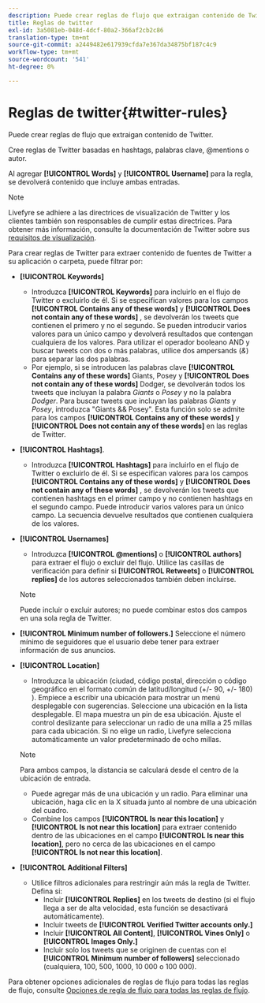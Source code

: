 ```yaml
---
description: Puede crear reglas de flujo que extraigan contenido de Twitter.
title: Reglas de twitter
exl-id: 3a5081eb-048d-4dcf-80a2-366af2cb2c86
translation-type: tm+mt
source-git-commit: a2449482e617939cfda7e367da34875bf187c4c9
workflow-type: tm+mt
source-wordcount: '541'
ht-degree: 0%

---
```


# Reglas de twitter{#twitter-rules}

Puede crear reglas de flujo que extraigan contenido de Twitter.

Cree reglas de Twitter basadas en hashtags, palabras clave, @mentions o autor.

Al agregar **[!UICONTROL Words]** y **[!UICONTROL Username]** para la regla, se devolverá contenido que incluye ambas entradas.

>[!NOTE]
>
>Livefyre se adhiere a las directrices de visualización de Twitter y los clientes también son responsables de cumplir estas directrices. Para obtener más información, consulte la documentación de Twitter sobre sus [requisitos de visualización](https://dev.twitter.com/terms/display-requirements).

Para crear reglas de Twitter para extraer contenido de fuentes de Twitter a su aplicación o carpeta, puede filtrar por:

* **[!UICONTROL Keywords]**
   * Introduzca **[!UICONTROL Keywords]** para incluirlo en el flujo de Twitter o excluirlo de él. Si se especifican valores para los campos **[!UICONTROL Contains any of these words]** y **[!UICONTROL Does not contain any of these words]** , se devolverán los tweets que contienen el primero y no el segundo. Se pueden introducir varios valores para un único campo y devolverá resultados que contengan cualquiera de los valores. Para utilizar el operador booleano AND y buscar tweets con dos o más palabras, utilice dos ampersands (*&amp;*) para separar las dos palabras.
   * Por ejemplo, si se introducen las palabras clave **[!UICONTROL Contains any of these words]** Giants, Posey y **[!UICONTROL Does not contain any of these words]** Dodger, se devolverán todos los tweets que incluyan la palabra *Giants* o *Posey* y no la palabra *Dodger*.
Para buscar tweets que incluyan las palabras *Giants* y *Posey*, introduzca &quot;Giants &amp;&amp; Posey&quot;. Esta función solo se admite para los campos **[!UICONTROL Contains any of these words]** y **[!UICONTROL Does not contain any of these words]** en las reglas de Twitter.

* **[!UICONTROL Hashtags]**.
   * Introduzca **[!UICONTROL Hashtags]** para incluirlo en el flujo de Twitter o excluirlo de él. Si se especifican valores para los campos **[!UICONTROL Contains any of these words]** y **[!UICONTROL Does not contain any of these words]** , se devolverán los tweets que contienen hashtags en el primer campo y no contienen hashtags en el segundo campo. Puede introducir varios valores para un único campo. La secuencia devuelve resultados que contienen cualquiera de los valores.

* **[!UICONTROL Usernames]**
   * Introduzca **[!UICONTROL @mentions]** o **[!UICONTROL authors]** para extraer el flujo o excluir del flujo. Utilice las casillas de verificación para definir si **[!UICONTROL Retweets]** o **[!UICONTROL replies]** de los autores seleccionados también deben incluirse.

   >[!NOTE]
   >
   >Puede incluir o excluir autores; no puede combinar estos dos campos en una sola regla de Twitter.

* **[!UICONTROL Minimum number of followers.]** Seleccione el número mínimo de seguidores que el usuario debe tener para extraer información de sus anuncios.
* **[!UICONTROL Location]**

   * Introduzca la ubicación (ciudad, código postal, dirección o código geográfico en el formato común de latitud/longitud (+/- 90, +/- 180) ). Empiece a escribir una ubicación para mostrar un menú desplegable con sugerencias. Seleccione una ubicación en la lista desplegable. El mapa muestra un pin de esa ubicación. Ajuste el control deslizante para seleccionar un radio de una milla a 25 millas para cada ubicación. Si no elige un radio, Livefyre selecciona automáticamente un valor predeterminado de ocho millas.
   >[!NOTE]
   >
   >Para ambos campos, la distancia se calculará desde el centro de la ubicación de entrada.

   * Puede agregar más de una ubicación y un radio. Para eliminar una ubicación, haga clic en la X situada junto al nombre de una ubicación del cuadro.
   * Combine los campos **[!UICONTROL Is near this location]** y **[!UICONTROL Is not near this location]** para extraer contenido dentro de las ubicaciones en el campo **[!UICONTROL Is near this location]**, pero no cerca de las ubicaciones en el campo **[!UICONTROL Is not near this location]**.


* **[!UICONTROL Additional Filters]**
   * Utilice filtros adicionales para restringir aún más la regla de Twitter. Defina si:
      * Incluir **[!UICONTROL Replies]** en los tweets de destino (si el flujo llega a ser de alta velocidad, esta función se desactivará automáticamente).
      * Incluir tweets de **[!UICONTROL Verified Twitter accounts only.]**
      * Incluir **[!UICONTROL All Content]**, **[!UICONTROL Vines Only]** o **[!UICONTROL Images Only.]**
      * Incluir solo los tweets que se originen de cuentas con el **[!UICONTROL Minimum number of followers]** seleccionado (cualquiera, 100, 500, 1000, 10 000 o 100 000).

Para obtener opciones adicionales de reglas de flujo para todas las reglas de flujo, consulte [Opciones de regla de flujo para todas las reglas de flujo](../c-streams/c-stream-rule-options-for-all-stream-rules.md#c_stream_rule_options_for_all_stream_rules).

